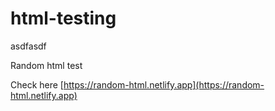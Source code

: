# html-testing
asdfasdf

Random html test

Check here [https://random-html.netlify.app](https://random-html.netlify.app)
